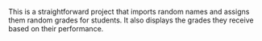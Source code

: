 This is a straightforward project that imports random names and assigns them random grades for students. It also displays the grades they receive based on their performance.